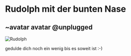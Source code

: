 # Rudolph mit der bunten Nase
## ~avatar avatar @unplugged
![Rudolph](https://github.com/r00b1nh00d/rudolph_mit_der_bunten_nase/blob/master/Rudolph2.gif?=true) <br>

gedulde dich noch ein wenig bis es soweit ist :-)

